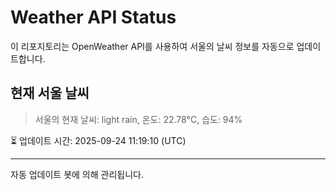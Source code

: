 
# Weather API Status

이 리포지토리는 OpenWeather API를 사용하여 서울의 날씨 정보를 자동으로 업데이트합니다.

## 현재 서울 날씨
> 서울의 현재 날씨: light rain, 온도: 22.78°C, 습도: 94%

⏳ 업데이트 시간: 2025-09-24 11:19:10 (UTC)

---
자동 업데이트 봇에 의해 관리됩니다.
